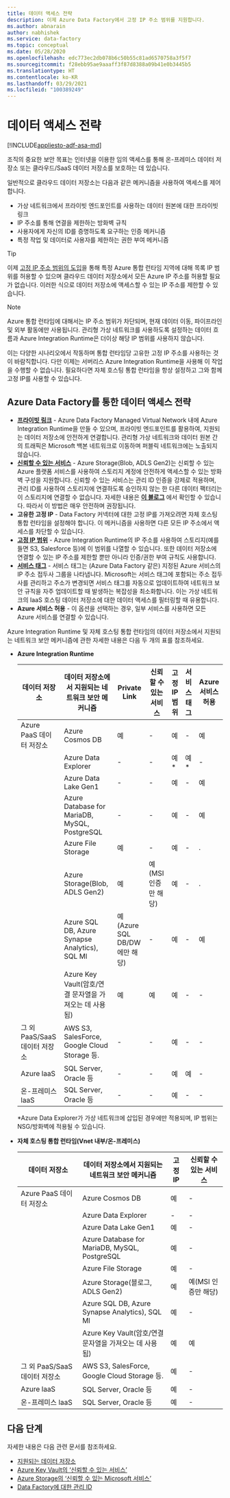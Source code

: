```yaml
---
title: 데이터 액세스 전략
description: 이제 Azure Data Factory에서 고정 IP 주소 범위를 지원합니다.
ms.author: abnarain
author: nabhishek
ms.service: data-factory
ms.topic: conceptual
ms.date: 05/28/2020
ms.openlocfilehash: edc773ec2db078b6c50b55c81ad6570758a3f5f7
ms.sourcegitcommit: f28ebb95ae9aaaff3f87d8388a09b41e0b3445b5
ms.translationtype: HT
ms.contentlocale: ko-KR
ms.lasthandoff: 03/29/2021
ms.locfileid: "100389249"
---
```

# <a name="data-access-strategies"></a>데이터 액세스 전략

[!INCLUDE[appliesto-adf-asa-md](includes/appliesto-adf-asa-md.md)]

조직의 중요한 보안 목표는 인터넷을 이용한 임의 액세스를 통해 온-프레미스 데이터 저장소 또는 클라우드/SaaS 데이터 저장소를 보호하는 데 있습니다. 

일반적으로 클라우드 데이터 저장소는 다음과 같은 메커니즘을 사용하여 액세스를 제어합니다.
* 가상 네트워크에서 프라이빗 엔드포인트를 사용하는 데이터 원본에 대한 프라이빗 링크
* IP 주소를 통해 연결을 제한하는 방화벽 규칙
* 사용자에게 자신의 ID를 증명하도록 요구하는 인증 메커니즘
* 특정 작업 및 데이터로 사용자를 제한하는 권한 부여 메커니즘

> [!TIP]
> 이제 [고정 IP 주소 범위의 도입](./azure-integration-runtime-ip-addresses.md)을 통해 특정 Azure 통합 런타임 지역에 대해 목록 IP 범위를 허용할 수 있으며 클라우드 데이터 저장소에서 모든 Azure IP 주소를 허용할 필요가 없습니다. 이러한 식으로 데이터 저장소에 액세스할 수 있는 IP 주소를 제한할 수 있습니다.

> [!NOTE] 
> Azure 통합 런타임에 대해서는 IP 주소 범위가 차단되며, 현재 데이터 이동, 파이프라인 및 외부 활동에만 사용됩니다. 관리형 가상 네트워크를 사용하도록 설정하는 데이터 흐름과 Azure Integration Runtime은 더이상 해당 IP 범위를 사용하지 않습니다. 

이는 다양한 시나리오에서 작동하며 통합 런타임당 고유한 고정 IP 주소를 사용하는 것이 바람직합니다. 다만 이제는 서버리스 Azure Integration Runtime을 사용해 이 작업을 수행할 수 없습니다. 필요하다면 자체 호스팅 통합 런타임을 항상 설정하고 그와 함께 고정 IP를 사용할 수 있습니다. 

## <a name="data-access-strategies-through-azure-data-factory"></a>Azure Data Factory를 통한 데이터 액세스 전략

* **[프라이빗 링크](../private-link/private-link-overview.md)** - Azure Data Factory Managed Virtual Network 내에 Azure Integration Runtime을 만들 수 있으며, 프라이빗 엔드포인트를 활용하여, 지원되는 데이터 저장소에 안전하게 연결합니다. 관리형 가상 네트워크와 데이터 원본 간의 트래픽은 Microsoft 백본 네트워크로 이동하며 퍼블릭 네트워크에는 노출되지 않습니다.
* **[신뢰할 수 있는 서비스](../storage/common/storage-network-security.md#exceptions)** - Azure Storage(Blob, ADLS Gen2)는 신뢰할 수 있는 Azure 플랫폼 서비스를 사용하여 스토리지 계정에 안전하게 액세스할 수 있는 방화벽 구성을 지원합니다. 신뢰할 수 있는 서비스는 관리 ID 인증을 강제로 적용하며, 관리 ID를 사용하여 스토리지에 연결하도록 승인하지 않는 한 다른 데이터 팩터리는 이 스토리지에 연결할 수 없습니다. 자세한 내용은 **[이 블로그](https://techcommunity.microsoft.com/t5/azure-data-factory/data-factory-is-now-a-trusted-service-in-azure-storage-and-azure/ba-p/964993)** 에서 확인할 수 있습니다. 따라서 이 방법은 매우 안전하며 권장됩니다. 
* **고유한 고정 IP** - Data Factory 커넥터에 대한 고정 IP를 가져오려면 자체 호스팅 통합 런타임을 설정해야 합니다. 이 메커니즘을 사용하면 다른 모든 IP 주소에서 액세스를 차단할 수 있습니다. 
* **[고정 IP 범위](./azure-integration-runtime-ip-addresses.md)** - Azure Integration Runtime의 IP 주소를 사용하여 스토리지(예를 들면 S3, Salesforce 등)에 이 범위를 나열할 수 있습니다. 또한 데이터 저장소에 연결할 수 있는 IP 주소를 제한할 뿐만 아니라 인증/권한 부여 규칙도 사용합니다.
* **[서비스 태그](../virtual-network/service-tags-overview.md)** - 서비스 태그는 (Azure Data Factory 같은) 지정된 Azure 서비스의 IP 주소 접두사 그룹을 나타냅니다. Microsoft는 서비스 태그에 포함되는 주소 접두사를 관리하고 주소가 변경되면 서비스 태그를 자동으로 업데이트하여 네트워크 보안 규칙을 자주 업데이트할 때 발생하는 복잡성을 최소화합니다. 이는 가상 네트워크의 IaaS 호스팅 데이터 저장소에 대한 데이터 액세스를 필터링할 때 유용합니다.
* **Azure 서비스 허용** - 이 옵션을 선택하는 경우, 일부 서비스를 사용하면 모든 Azure 서비스를 연결할 수 있습니다. 

Azure Integration Runtime 및 자체 호스팅 통합 런타임의 데이터 저장소에서 지원되는 네트워크 보안 메커니즘에 관한 자세한 내용은 다음 두 개의 표를 참조하세요.  
* **Azure Integration Runtime**

    | 데이터 저장소                  | 데이터 저장소에서 지원되는 네트워크 보안 메커니즘 | Private Link     | 신뢰할 수 있는 서비스     | 고정 IP 범위 | 서비스 태그 | Azure 서비스 허용 |
    |------------------------------|-------------------------------------------------------------|---------------------|-----------------|--------------|----------------------|-----------------|
    | Azure PaaS 데이터 저장소       | Azure Cosmos DB                                     | 예              | -                   | 예             | -            | 예                  |
    |                              | Azure Data Explorer                                 | -                | -                   | 예*            | 예*         | -                    |
    |                              | Azure Data Lake Gen1                                | -                | -                   | 예             | -            | 예                  |
    |                              | Azure Database for MariaDB, MySQL, PostgreSQL       | -                | -                   | 예             | -            | 예                  |
    |                              | Azure File Storage                                  | 예              | -                   | 예             | -            | .                    |
    |                              | Azure Storage(Blob, ADLS Gen2)                     | 예              | 예(MSI 인증만 해당) | 예             | -            | .                    |
    |                              | Azure SQL DB, Azure Synapse Analytics), SQL Ml  | 예(Azure SQL DB/DW에만 해당)        | -                   | 예             | -            | 예                  |
    |                              | Azure Key Vault(암호/연결 문자열을 가져오는 데 사용됨) | 예      | 예                 | 예             | -            | -                    |
    | 그 외 PaaS/SaaS 데이터 저장소 | AWS S3, SalesForce, Google Cloud Storage 등.    | -                | -                   | 예             | -            | -                    |
    | Azure laaS                   | SQL Server, Oracle 등                          | -                | -                   | 예             | 예          | -                    |
    | 온-프레미스 laaS              | SQL Server, Oracle 등                          | -                | -                   | 예             | -            | -                    |
    
    *Azure Data Explorer가 가상 네트워크에 삽입된 경우에만 적용되며, IP 범위는 NSG/방화벽에 적용될 수 있습니다. 

* **자체 호스팅 통합 런타임(Vnet 내부/온-프레미스)**
    
    | 데이터 저장소                  | 데이터 저장소에서 지원되는 네트워크 보안 메커니즘         | 고정 IP | 신뢰할 수 있는 서비스  |
    |--------------------------------|---------------------------------------------------------------|-----------|---------------------|
    | Azure PaaS 데이터 저장소       | Azure Cosmos DB                                               | 예       | -                   |
    |                                | Azure Data Explorer                                           | -         | -                   |
    |                                | Azure Data Lake Gen1                                          | 예       | -                   |
    |                                | Azure Database for MariaDB, MySQL, PostgreSQL               | 예       | -                   |
    |                                | Azure File Storage                                            | 예       | -                   |
    |                                | Azure Storage(블로그, ADLS Gen2)                             | 예       | 예(MSI 인증만 해당) |
    |                                | Azure SQL DB, Azure Synapse Analytics), SQL   Ml          | 예       | -                   |
    |                                | Azure Key Vault(암호/연결 문자열을 가져오는 데 사용됨) | 예       | 예                 |
    | 그 외 PaaS/SaaS 데이터 저장소 | AWS S3, SalesForce, Google Cloud Storage 등.              | 예       | -                   |
    | Azure laaS                     | SQL Server, Oracle 등                                  | 예       | -                   |
    | 온-프레미스 laaS              | SQL Server, Oracle 등                                  | 예       | -                   |    

## <a name="next-steps"></a>다음 단계

자세한 내용은 다음 관련 문서를 참조하세요.
* [지원되는 데이터 저장소](./copy-activity-overview.md#supported-data-stores-and-formats)
* [Azure Key Vault의 ‘신뢰할 수 있는 서비스’](../key-vault/general/overview-vnet-service-endpoints.md#trusted-services)
* [Azure Storage의 ‘신뢰할 수 있는 Microsoft 서비스’](../storage/common/storage-network-security.md#trusted-microsoft-services)
* [Data Factory에 대한 관리 ID](./data-factory-service-identity.md)